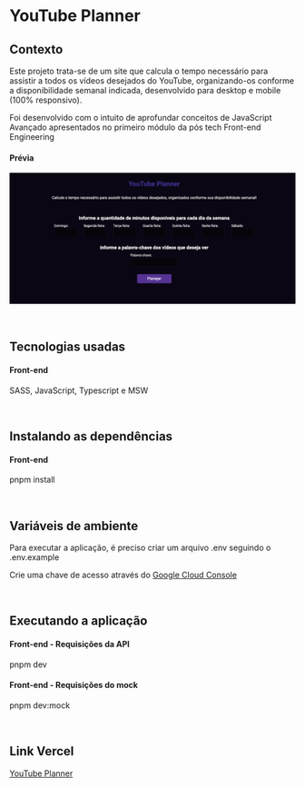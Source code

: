 # YouTube Planner

## Contexto

Este projeto trata-se de um site que calcula o tempo necessário para assistir a todos os vídeos desejados do YouTube, organizando-os conforme a disponibilidade semanal indicada, desenvolvido para desktop e mobile (100% responsivo).

Foi desenvolvido com o intuito de aprofundar conceitos de JavaScript Avançado apresentados no primeiro módulo da pós tech Front-end Engineering

<h4>Prévia</h4>
<img src="./src/assets/images/imagem-desktop.png">

&nbsp;

## Tecnologias usadas

<h4>Front-end</h4>

SASS, JavaScript, Typescript e MSW

&nbsp;

## Instalando as dependências

<h4>Front-end</h4>

pnpm install

&nbsp;

## Variáveis de ambiente

Para executar a aplicação, é preciso criar um arquivo .env seguindo o .env.example

Crie uma chave de acesso através do <a href="https://console.cloud.google.com/welcome" target="_blank">Google Cloud Console</a>

&nbsp;

## Executando a aplicação

<h4>Front-end - Requisições da API</h4>

pnpm dev

<h4>Front-end - Requisições do mock</h4>

pnpm dev:mock

&nbsp;

## Link Vercel

<a href="https://you-tube-planner-eight.vercel.app/" target="_blank">YouTube Planner</a>
